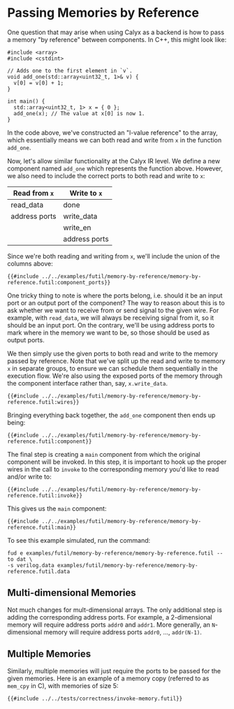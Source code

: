 # Passing Memories by Reference

One question that may arise when using Calyx as a backend is how to 
pass a memory "by reference" between components. In C++, this might look like:
```
#include <array>
#include <cstdint>

// Adds one to the first element in `v`.
void add_one(std::array<uint32_t, 1>& v) {
  v[0] = v[0] + 1;
}

int main() {
  std::array<uint32_t, 1> x = { 0 };
  add_one(x); // The value at x[0] is now 1.
}
``` 

In the code above, we've constructed an "l-value reference" to the array,
which essentially means we can both read and write from `x` in the
function `add_one`.

Now, let's allow similar functionality at the Calyx IR level. 
We define a new component named `add_one` which represents the function
above. However, we also need to include the correct ports to both read
and write to `x`:

|  Read from `x` | Write to `x`  |
|----------------|---------------|
| read_data      | done          |
| address ports  | write_data    |
|                | write_en      |
|                | address ports |

Since we're both reading and writing from `x`, we'll 
include the union of the columns above:
```
{{#include ../../examples/futil/memory-by-reference/memory-by-reference.futil:component_ports}}
```

One tricky thing to note is where the ports belong, i.e. should it be
an input port or an output port of the component? The way to reason about this
is to ask whether we want to receive from or send signal to the given wire. For example,
with `read_data`, we will always be receiving signal from it, so it should be an input port.
On the contrary, we'll be using address ports to mark where in the memory we want to be,
so those should be used as output ports.

We then simply use the given ports to both read and write to the memory passed
by reference. Note that we've split up the read and write to memory `x` in separate groups,
to ensure we can schedule them sequentially in the execution flow.
We're also using the exposed ports of the memory through the component interface rather than, 
say, `x.write_data`.
```
{{#include ../../examples/futil/memory-by-reference/memory-by-reference.futil:wires}}
```

Bringing everything back together, the `add_one` component then ends up being:
```
{{#include ../../examples/futil/memory-by-reference/memory-by-reference.futil:component}}
```

The final step is creating a `main` component from which the original component
will be invoked. In this step, it is important to hook up the proper wires in the
call to `invoke` to the corresponding memory you'd like to read and/or write to:
```
{{#include ../../examples/futil/memory-by-reference/memory-by-reference.futil:invoke}}
```

This gives us the `main` component:
```
{{#include ../../examples/futil/memory-by-reference/memory-by-reference.futil:main}}
```

To see this example simulated, run the command:
```
fud e examples/futil/memory-by-reference/memory-by-reference.futil --to dat \
-s verilog.data examples/futil/memory-by-reference/memory-by-reference.futil.data
```

## Multi-dimensional Memories
Not much changes for mult-dimensional arrays. The only additional step is adding
the corresponding address ports. For example, a 2-dimensional memory will require address ports
`addr0` and `addr1`. More generally, an `N`-dimensional memory will require address ports
`addr0`, ..., `addr(N-1)`.

## Multiple Memories
Similarly, multiple memories will just require the ports to be passed for the given memories.
Here is an example of a memory copy (referred to as `mem_cpy` in C), with memories of size 5:
```
{{#include ../../tests/correctness/invoke-memory.futil}}
```
